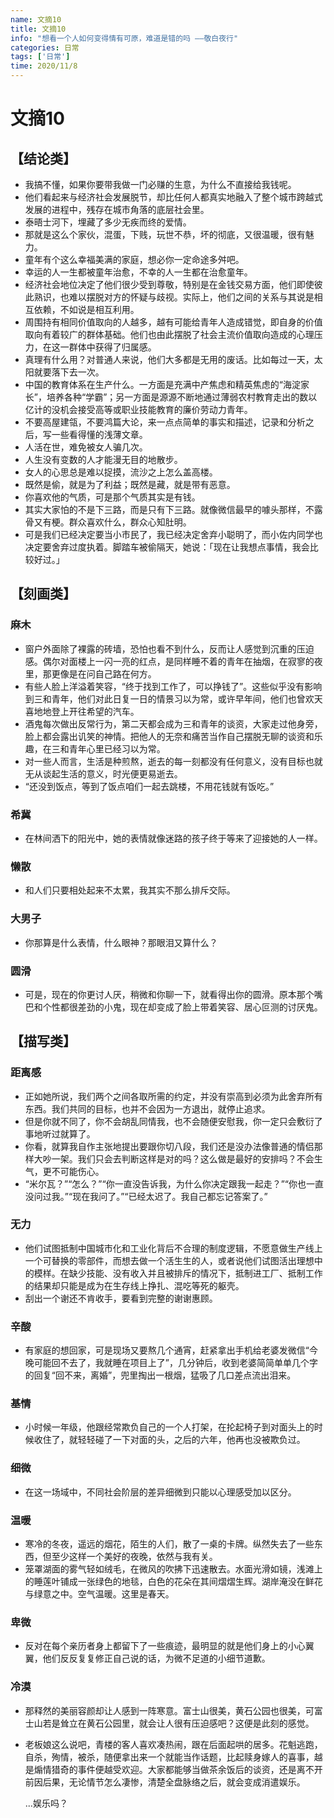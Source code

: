```yaml
---
name: 文摘10
title: 文摘10
info: "想看一个人如何变得情有可原，难道是错的吗 ——敬白夜行"
categories: 日常
tags: ['日常']
time: 2020/11/8
---
```


# 文摘10

## 【结论类】

- 我搞不懂，如果你要带我做一门必赚的生意，为什么不直接给我钱呢。
- 他们看起来与经济社会发展脱节，却比任何人都真实地融入了整个城市跨越式发展的进程中，残存在城市角落的底层社会里。
- 泰晤士河下，埋藏了多少无疾而终的爱情。
- 那就是这么个家伙，混蛋，下贱，玩世不恭，坏的彻底，又很温暖，很有魅力。
- 童年有个这么幸福美满的家庭，想必你一定命途多舛吧。
- 幸运的人一生都被童年治愈，不幸的人一生都在治愈童年。
- 经济社会地位决定了他们很少受到尊敬，特别是在金钱交易方面，他们即使彼此熟识，也难以摆脱对方的怀疑与歧视。实际上，他们之间的关系与其说是相互依赖，不如说是相互利用。
- 周围持有相同价值取向的人越多，越有可能给青年人造成错觉，即自身的价值取向有着较广的群体基础。他们也由此摆脱了社会主流价值取向造成的心理压力，在这一群体中获得了归属感。
- 真理有什么用？对普通人来说，他们大多都是无用的废话。比如每过一天，太阳就要落下去一次。
- 中国的教育体系在生产什么。一方面是充满中产焦虑和精英焦虑的“海淀家长”，培养各种“学霸”；另一方面是源源不断地通过薄弱农村教育走出的数以亿计的没机会接受高等或职业技能教育的廉价劳动力青年。
- 不要高屋建瓴，不要鸿篇大论，来一点点简单的事实和描述，记录和分析之后，写一些看得懂的浅薄文章。
- 人活在世，难免被女人骗几次。
- 人生没有变数的人才能漫无目的地散步。
- 女人的心思总是难以捉摸，流沙之上怎么盖高楼。
- 既然是偷，就是为了利益；既然是藏，就是带有恶意。
- 你喜欢他的气质，可是那个气质其实是有钱。
- 其实大家怕的不是下三路，而是只有下三路。就像微信最早的噱头那样，不露骨又有梗。群众喜欢什么，群众心知肚明。
- 可是我们已经决定要当小市民了，我已经决定舍弃小聪明了，而小佐内同学也决定要舍弃过度执着。脚踏车被偷隔天，她说：「现在让我想点事情，我会比较好过。」

## 【刻画类】

### 麻木

- 窗户外面除了裸露的砖墙，恐怕也看不到什么，反而让人感觉到沉重的压迫感。偶尔对面楼上一闪一亮的红点，是同样睡不着的青年在抽烟，在寂寥的夜里，那更像是在问自己路在何方。
- 有些人脸上洋溢着笑容，“终于找到工作了，可以挣钱了”。这些似乎没有影响到三和青年，他们对此日复一日的情景习以为常，或许早年间，他们也曾欢天喜地地登上开往希望的汽车。
- 酒鬼每次做出反常行为，第二天都会成为三和青年的谈资，大家走过他身旁，脸上都会露出讥笑的神情。把他人的无奈和痛苦当作自己摆脱无聊的谈资和乐趣，在三和青年心里已经习以为常。
- 对一些人而言，生活是种煎熬，逝去的每一刻都没有任何意义，没有目标也就无从谈起生活的意义，时光便更易逝去。
- “还没到饭点，等到了饭点咱们一起去跳楼，不用花钱就有饭吃。”

### 希冀

- 在林间洒下的阳光中，她的表情就像迷路的孩子终于等来了迎接她的人一样。

### 懒散

- 和人们只要相处起来不太累，我其实不那么排斥交际。

### 大男子

- 你那算是什么表情，什么眼神？那眼泪又算什么？

### 圆滑

- 可是，现在的你更讨人厌，稍微和你聊一下，就看得出你的圆滑。原本那个嘴巴和个性都很差劲的小鬼，现在却变成了脸上带着笑容、居心叵测的讨厌鬼。

## 【描写类】

### 距离感

- 正如她所说，我们两个之间各取所需的约定，并没有崇高到必须为此舍弃所有东西。我们共同的目标，也并不会因为一方退出，就停止追求。
- 但是你就不同了，你不会胡乱同情我，也不会随便安慰我，你一定只会敷衍了事地听过就算了。
- 你看，就算我自作主张地提出要跟你切八段，我们还是没办法像普通的情侣那样大吵一架。我们只会去判断这样是对的吗？这么做是最好的安排吗？不会生气，更不可能伤心。
- “米尔瓦？”“怎么？”“你一直没告诉我，为什么你决定跟我一起走？”“你也一直没问过我。”“现在我问了。”“已经太迟了。我自己都忘记答案了。”

### 无力

- 他们试图抵制中国城市化和工业化背后不合理的制度逻辑，不愿意做生产线上一个可替换的零部件，而想去做一个活生生的人，或者说他们试图活出理想中的模样。在缺少技能、没有收入并且被排斥的情况下，抵制进工厂、抵制工作的结果却只能是成为在生存线上挣扎、混吃等死的躯壳。
- 刮出一个谢还不肯收手，要看到完整的谢谢惠顾。

### 辛酸

- 有家庭的想回家，可是现场又要熬几个通宵，赶紧拿出手机给老婆发微信“今晚可能回不去了，我就睡在项目上了”，几分钟后，收到老婆简简单单几个字的回复“回不来，离婚”，兜里掏出一根烟，猛吸了几口差点流出泪来。

### 基情

- 小时候一年级，他跟经常欺负自己的一个人打架，在抡起椅子到对面头上的时候收住了，就轻轻碰了一下对面的头，之后的六年，他再也没被欺负过。

### 细微

- 在这一场域中，不同社会阶层的差异细微到只能以心理感受加以区分。

### 温暖

- 寒冷的冬夜，遥远的烟花，陌生的人们，散了一桌的卡牌。纵然失去了一些东西，但至少这样一个美好的夜晚，依然与我有关。
- 笼罩湖面的雾气轻如绒毛，在微风的吹拂下迅速散去。水面光滑如镜，浅滩上的睡莲叶铺成一张绿色的地毯，白色的花朵在其间熠熠生辉。湖岸淹没在鲜花与绿意之中。空气温暖。这里是春天。

### 卑微

- 反对在每个亲历者身上都留下了一些痕迹，最明显的就是他们身上的小心翼翼，他们反反复复修正自己说的话，为微不足道的小细节道歉。

### 冷漠

- 那释然的美丽容颜却让人感到一阵寒意。富士山很美，黄石公园也很美，可富士山若是耸立在黄石公园里，就会让人很有压迫感吧？这便是此刻的感觉。

- 老板娘这么说吧，青楼的客人喜欢凑热闹，跟在后面起哄的居多。花魁逃跑，自杀，殉情，被杀，随便拿出来一个就能当作话题，比起赎身嫁人的喜事，越是煽情猎奇的事件便越受欢迎。大家都能够当做茶余饭后的谈资，还是离不开前因后果，无论情节怎么凄惨，清楚全盘脉络之后，就会变成消遣娱乐。

  ...娱乐吗？